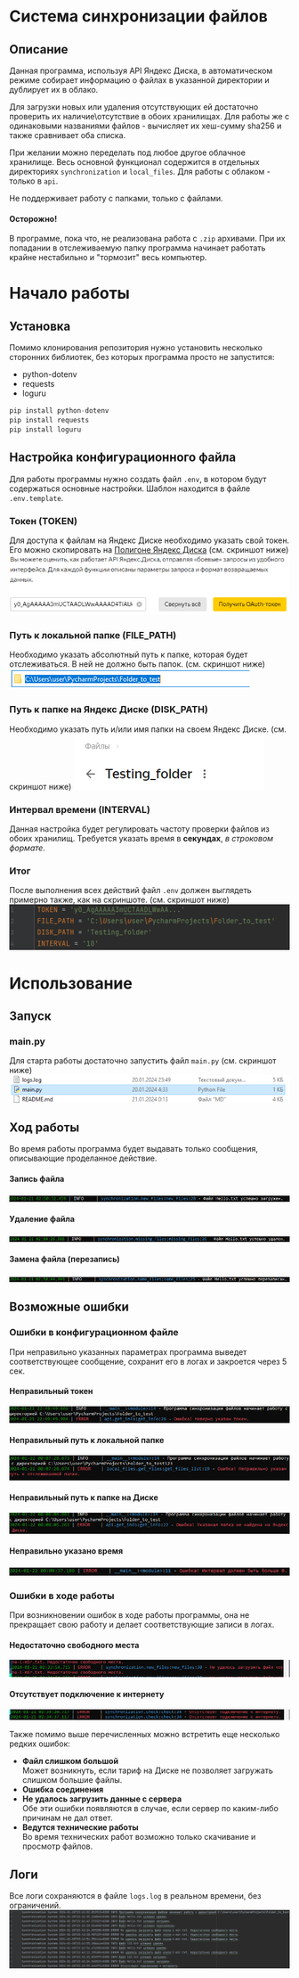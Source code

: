 # Система синхронизации файлов
## Описание
Данная программа, используя API Яндекс Диска, в автоматическом режиме собирает информацию о файлах в указанной директории
и дублирует их в облако.  
  
Для загрузки новых или удаления отсутствующих ей достаточно проверить их наличие\отсутствие
в обоих хранилищах.
Для работы же с одинаковыми названиями файлов - вычисляет их хеш-сумму sha256 и также сравнивает оба списка.

При желании можно переделать под любое другое облачное хранилище.
Весь основной функционал содержится в отдельных директориях ``synchronization`` и ``local_files``.
Для работы с облаком - только в ``api``.  
  
Не поддерживает работу с папками, только с файлами.
#### Осторожно!
В программе, пока что, не реализована работа с ``.zip`` архивами.
При их попадании в отслеживаемую папку программа начинает работать крайне нестабильно и 
"тормозит" весь компьютер.
# Начало работы

## Установка
Помимо клонирования репозитория нужно установить несколько сторонних библиотек,
без которых программа просто не запустится:
+ python-dotenv
+ requests
+ loguru
```python
pip install python-dotenv
pip install requests
pip install loguru
```

## Настройка конфигурационного файла
Для работы программы нужно создать файл ``.env``, в котором будут содержаться основные настройки.
Шаблон находится в файле ``.env.template``.

### Токен (TOKEN)
Для доступа к файлам на Яндекс Диске необходимо указать свой токен.  
Его можно скопировать на [Полигоне Яндекс Диска](https://yandex.ru/dev/disk/poligon) (см. скриншот ниже)
![](docs/yandex_poligon.png)

### Путь к локальной папке (FILE_PATH)
Необходимо указать абсолютный путь к папке, которая будет отслеживаться. В ней не должно быть папок. (см. скриншот ниже)
![](docs/file_path.png)

### Путь к папке на Яндекс Диске (DISK_PATH)
Необходимо указать путь и/или имя папки на своем Яндекс Диске. (см. скриншот ниже)
![](docs/disk_path.png)

### Интервал времени (INTERVAL)
Данная настройка будет регулировать частоту проверки файлов из обоих хранилищ.
Требуется указать время в __секундах__, *в строковом формате*.

### Итог
После выполнения всех действий файл ``.env`` должен выглядеть примерно также, как на скриншоте. (см. скриншот ниже)
![](docs/env_file.png)

# Использование

## Запуск

### main.py
Для старта работы достаточно запустить файл ``main.py``  (см. скриншот ниже)
![](docs/main_file.png)

## Ход работы
Во время работы программа будет выдавать только сообщения, описывающие проделанное действие.

#### Запись файла
![](docs/load.png)
#### Удаление файла
![](docs/delete.png)
#### Замена файла (перезапись)
![](docs/reload.png)
## Возможные ошибки

### Ошибки в конфигурационном файле

При неправильно указанных параметрах программа выведет соответствующее сообщение, сохранит его в логах
и закроется через 5 сек.
#### Неправильный токен
![](docs/token_error.png)
#### Неправильный путь к локальной папке
![](docs/file_path_error.png)
#### Неправильный путь к папке на Диске
![](docs/disk_path_error.png)
#### Неправильно указано время
![](docs/interval_error.png)

### Ошибки в ходе работы

При возникновении ошибок в ходе работы программы, она не прекращает свою работу
и делает соответствующие записи в логах.
#### Недостаточно свободного места
![](docs/space_error.png)
#### Отсутствует подключение к интернету
![](docs/internet_error.png)

Также помимо выше перечисленных можно встретить еще несколько редких ошибок:  
+ __Файл слишком большой__  
Может возникнуть, если тариф на Диске не позволяет загружать слишком большие файлы.
+ __Ошибка соединения__  
+ __Не удалось загрузить данные с сервера__  
Обе эти ошибки появляются в случае, если сервер по каким-либо причинам не дал ответ.
+ __Ведутся технические работы__  
Во время технических работ возможно только скачивание и просмотр
файлов.

## Логи

Все логи сохраняются в файле ``logs.log`` в реальном времени, без ограничений.
![](docs/logs.png)

